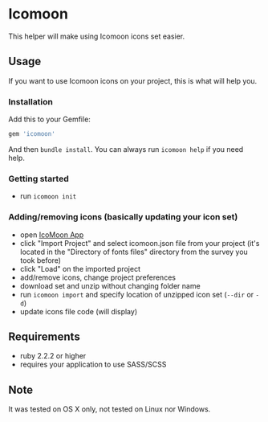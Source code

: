 # Icomoon
This helper will make using Icomoon icons set easier.

## Usage
If you want to use Icomoon icons on your project, this is what will help you.

### Installation
Add this to your Gemfile:
```ruby
gem 'icomoon'
```
And then `bundle install`. You can always run `icomoon help` if you need help.

### Getting started
- run `icomoon init`

### Adding/removing icons (basically updating your icon set)
- open [IcoMoon App](https://icomoon.io/app/#/projects)
- click "Import Project" and select icomoon.json file from your project (it's located in the "Directory of fonts files" directory from the survey you took before)
- click "Load" on the imported project
- add/remove icons, change project preferences
- download set and unzip without changing folder name
- run `icomoon import` and specify location of unzipped icon set (`--dir` or `-d`)
- update icons file code (will display)

## Requirements
- ruby 2.2.2 or higher
- requires your application to use SASS/SCSS

## Note
It was tested on OS X only, not tested on Linux nor Windows.

